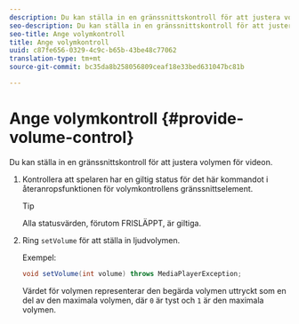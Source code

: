 ```yaml
---
description: Du kan ställa in en gränssnittskontroll för att justera volymen för videon.
seo-description: Du kan ställa in en gränssnittskontroll för att justera volymen för videon.
seo-title: Ange volymkontroll
title: Ange volymkontroll
uuid: c87fe656-0329-4c9c-b65b-43be48c77062
translation-type: tm+mt
source-git-commit: bc35da8b258056809ceaf18e33bed631047bc81b

---
```



# Ange volymkontroll {#provide-volume-control}

Du kan ställa in en gränssnittskontroll för att justera volymen för videon.

1. Kontrollera att spelaren har en giltig status för det här kommandot i återanropsfunktionen för volymkontrollens gränssnittselement.

   >[!TIP]
   >
   >Alla statusvärden, förutom FRISLÄPPT, är giltiga.

1. Ring `setVolume` för att ställa in ljudvolymen.

   Exempel:

   ```java
   void setVolume(int volume) throws MediaPlayerException;
   ```

   Värdet för volymen representerar den begärda volymen uttryckt som en del av den maximala volymen, där `0` är tyst och `1` är den maximala volymen.